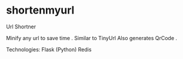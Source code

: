 shortenmyurl
============

Url Shortner

Minify any url to save time . Similar to TinyUrl
Also generates QrCode .

Technologies:
Flask (Python)
Redis
